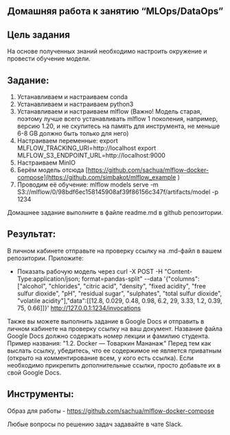 ## Домашняя работа к занятию “MLOps/DataOps”
## **Цель задания**

На основе полученных знаний необходимо настроить окружение и провести обучение модели.

## **Задание**:

1. Устанавливаем и настраиваем conda
2. Устанавливаем и настраиваем python3
3. Устанавливаем и настраиваем mlflow (Важно! Модель старая, поэтому лучше всего устанавливать mlflow 1 поколения, например, версию 1.20, и не скупитесь на память для инструмента, не меньше 6-8 GB должно быть только для него)
4. Настраиваем переменные:
export MLFLOW_TRACKING_URI=http://localhost
export MLFLOW_S3_ENDPOINT_URL=http://localhost:9000
5. Настраиваем MinIO
6. Берём модель отсюда [https://github.com/sachua/mlflow-docker-compose](https://github.com/simbakot/mlflow_example ) 
7. Проводим её обучение:
mlflow models serve -m S3://mlflow/0/98bdf6ec158145908af39f86156c347f/artifacts/model -p 1234

Домашнее задание выполните в файле readme.md в github репозитории.

## **Результат**: 
В личном кабинете отправьте на проверку ссылку на .md-файл в вашем репозитории. Приложите:
- Показать рабочую модель через curl -X POST -H "Content-Type:application/json; format=pandas-split" --data '{"columns":["alcohol", "chlorides", "citric acid", "density", "fixed acidity", "free sulfur dioxide", "pH", "residual sugar", "sulphates", "total sulfur dioxide", "volatile acidity"],"data":[[12.8, 0.029, 0.48, 0.98, 6.2, 29, 3.33, 1.2, 0.39, 75, 0.66]]}' http://127.0.0.1:1234/invocations

Также вы можете выполнить задание в Google Docs и отправить в личном кабинете на проверку ссылку на ваш документ. Название файла Google Docs должно содержать номер лекции и фамилию студента. Пример названия: "1.2. Docker — Товаркин Мананаж" Перед тем как выслать ссылку, убедитесь, что ее содержимое не является приватным (открыто на комментирование всем, у кого есть ссылка). Если необходимо прикрепить дополнительные ссылки, просто добавьте их в свой Google Docs.

## **Инструменты**:

Образ для работы - https://github.com/sachua/mlflow-docker-compose

Любые вопросы по решению задач задавайте в чате Slack.
